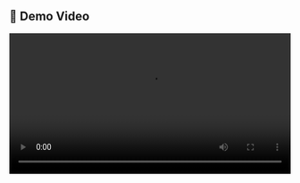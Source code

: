 ## 🎥 Demo Video

<video width="100%" height="auto" controls>
  <source src="https://drive.google.com/uc?export=download&id=1nY-zanWUyjIE6bWCxzLn9-UV8JZIvMgy" type="video/mp4">
  Your browser does not support the video tag.
</video>
